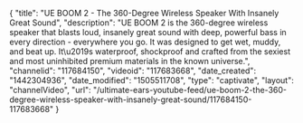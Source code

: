 {
    "title": "UE BOOM 2 - The 360-Degree Wireless Speaker With Insanely Great Sound",
    "description": "UE BOOM 2 is the 360-degree wireless speaker that blasts loud, insanely great sound with deep, powerful bass in every direction - everywhere you go. It was designed to get wet, muddy, and beat up. It\u2019s waterproof, shockproof and crafted from the sexiest and most uninhibited premium materials in the known universe.",
    "channelid": "117684150",
    "videoid": "117683668",
    "date_created": "1442304936",
    "date_modified": "1505511708",
    "type": "captivate",
    "layout": "channelVideo",
    "url": "\/ultimate-ears-youtube-feed\/ue-boom-2-the-360-degree-wireless-speaker-with-insanely-great-sound\/117684150-117683668"
}